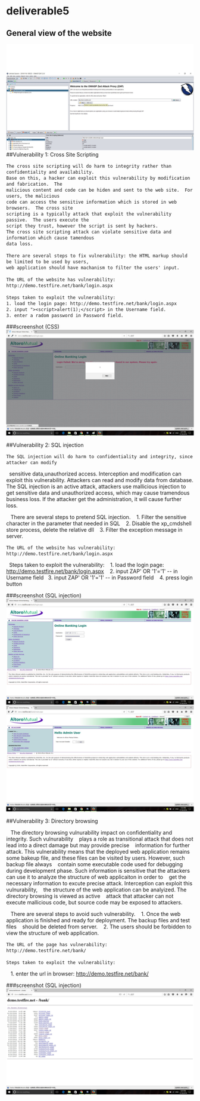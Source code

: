 # deliverable5
## General view of the website
![](https://github.com/Kururu1992/deliverable5/blob/master/screenshot/general_view.jpg)
##Vulnerability 1: Cross Site Scripting

    The cross site scripting will do harm to integrity rather than confidentiality and availability.  
    Base on this, a hacker can exploit this vulnerability by modification and fabrication.  The 
    malicious content and code can be hiden and sent to the web site.  For users, the malicious 
    code can access the sensitive information which is stored in web browsers.  The cross site 
    scripting is a typically attack that exploit the vulnerability passive.  The users execute the 
    script they trust, however the script is sent by hackers.  
    The cross site scripting attack can violate sensitive data and information which cause tamendous 
    data loss.
    
    There are several steps to fix vulnerability: the HTML markup should be limited to be used by users, 
    web application should have machanism to filter the users' input.
    
    The URL of the website has vulnerability:
    http://demo.testfire.net/bank/login.aspx
    
    Steps taken to exploit the vulnerability:
    1. load the login page: http://demo.testfire.net/bank/login.aspx
    2. input "><script>alert(1);</script> in the Username field.
    3. enter a radom password in Password field.
    
###screenshot (CSS)
![](https://github.com/Kururu1992/deliverable5/blob/master/screenshot/xss_login.jpg)


##Vulnerability 2: SQL injection

    The SQL injection will do harm to confidentiality and integrity, since attacker can modify 
    sensitive data,unauthorized access.  Interception and modification can exploit this vulnerability.
    Attackers can read and modify data from database.  The SQL injection is an active attack, 
    attackers use mallicious injection to get sensitive data and unauthorized access, which may cause 
    tramendous business loss.  If the attacker get the administration, it will cause further loss.  
        
    There are several steps to pretend SQL injection. 
    1. Filter the sensitive character in the parameter that needed in SQL
    2. Disable the xp_cmdshell store process, delete the relative dll
    3. Filter the exception message in server.
        
    The URL of the website has vulnerability:
    http://demo.testfire.net/bank/login.aspx
        
    Steps taken to exploit the vulnerability:
    1. load the login page: http://demo.testfire.net/bank/login.aspx
    2. input ZAP' OR '1'='1' -- in Username field
    3. input ZAP' OR '1'='1' -- in Password field
    4. press login button
        
###screenshot (SQL injection)
![](https://github.com/Kururu1992/deliverable5/blob/master/screenshot/SQL_1.jpg)
![](https://github.com/Kururu1992/deliverable5/blob/master/screenshot/SQL_2.jpg)

##Vulnerability 3: Directory browsing

    The directory browsing vulnurability impact on confidentiality and integrity.  Such vulnurability
    plays a role as transitional attack that does not lead into a direct damage but may provide precise
    information for further attack.  This vulnerability means that the deployed web application remains 
    some bakeup file, and these files can be visited by users.  However, such backup file always 
    contain some executable code used for debugging during development phase.  Such information is 
    sensitive that the attackers can use it to analyze the structure of web applicaiton in order to 
    get the necessary information to excute precise attack.  Interception can exploit this vulnurability,
    the structure of the web application can be analyized.  The directory browsing is viewed as active 
    attack that attacker can not execute mallicious code, but source code may be exposed to attackers.
    
    There are several steps to avoid such vulnerability.
    1. Once the web application is finished and ready for deployment.  The backup files and test files 
    should be deleted from server.
    2. The users should be forbidden to view the structure of web application.
    
    The URL of the page has vulnerability:
    http://demo.testfire.net/bank/
    
    Steps taken to exploit the vulnerability:
    1. enter the url in browser: http://demo.testfire.net/bank/

###screenshot (SQL injection)
![](https://github.com/Kururu1992/deliverable5/blob/master/screenshot/directory_browsing.jpg)
